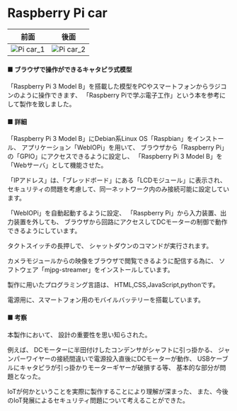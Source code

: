 # Raspberry Pi car
|前面|後面|
|---|---|
|![Pi car_1](https://github.com/17oa03/Works/blob/master/Electronic%20work/Raspberry%20Pi%20car/img/Pi%20car_1.jpg)|![Pi car_2](https://github.com/17oa03/Works/blob/master/Electronic%20work/Raspberry%20Pi%20car/img/Pi%20car_2.jpg)

#### ■ ブラウザで操作ができるキャタピラ式模型
「Raspberry Pi 3 Model B」を搭載した模型をPCやスマートフォンからラジコンのように操作できます、
「Raspberry Piで学ぶ電子工作」という本を参考にして製作を致しました。

#### ■ 詳細
「Raspberry Pi 3 Model B」にDebian系Linux OS「Raspbian」をインストール、
アプリケーション「WebIOPi」を用いて、
ブラウザから「Raspberry Pi」の「GPIO」にアクセスできるように設定し、
「Raspberry Pi 3 Model B」を「Webサーバ」として機能させた。

「IPアドレス」は、「ブレッドボード」にある「LCDモジュール」に表示され、
セキュリティの問題を考慮して、同一ネットワーク内のみ接続可能に設定しています。

「WebIOPi」を自動起動するように設定、
「Raspberry Pi」から入力装置、出力装置を外しても、
ブラウザから回路にアクセスしてDCモーターの制御で動作できるようにしています。

タクトスイッチの長押しで、
シャットダウンのコマンドが実行されます。

カメラモジュールからの映像をブラウザで閲覧できるように配信する為に、
ソフトウェア「mjpg-streamer」をインストールしています。

製作に用いたプログラミング言語は、
HTML,CSS,JavaScript,pythonです。

電源用に、スマートフォン用のモバイルバッテリーを搭載しています。

#### ■ 考察
本製作において、
設計の重要性を思い知らされた。

例えば、
DCモーターに半田付けしたコンデンサがシャフトに引っ掛かる、
ジャンパーワイヤーの接続間違いで電源投入直後にDCモーターが動作、
USBケーブルにキャタピラが引っ掛かりモーターギヤーが破損する等、
基本的な部分が問題となった。

IoTが何かということを実際に製作することにより理解が深まった、
また、今後のIoT発展によるセキュリティ問題について考えることができた。